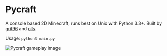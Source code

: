 Pycraft
=======

A console based 2D Minecraft, runs best on Unix with Python 3.3+. Built by [grit96](//github.com/grit96) and [olls](//github.com/olls).

Usage: `python3 main.py`

![Pycraft gameplay image](https://dl.dropboxusercontent.com/spa/3jurnyon2jw6230/pycraft.png)
